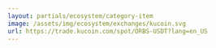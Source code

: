 ```yaml
---
layout: partials/ecosystem/category-item
image: /assets/img/ecosystem/exchanges/kucoin.svg
url: https://trade.kucoin.com/spot/ORBS-USDT?lang=en_US
---
```

